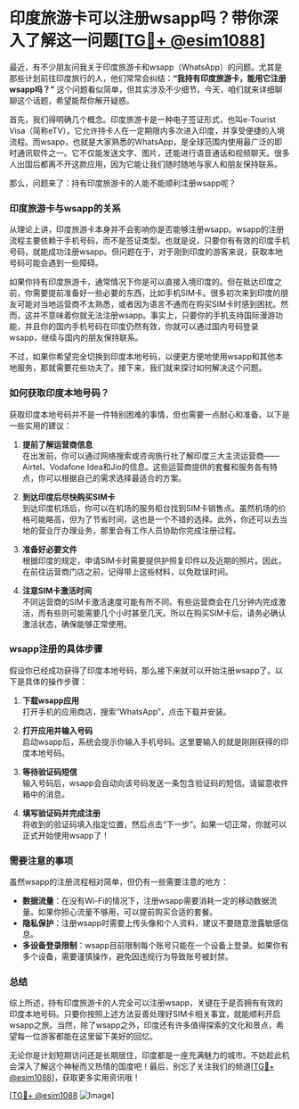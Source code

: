 # 印度旅游卡可以注册wsapp吗？带你深入了解这一问题[[TG💪+ @esim1088](https://t.me/s/esim1088)]

最近，有不少朋友问我关于印度旅游卡和wsapp（WhatsApp）的问题。尤其是那些计划前往印度旅行的人，他们常常会纠结：**“我持有印度旅游卡，能用它注册wsapp吗？”** 这个问题看似简单，但其实涉及不少细节。今天，咱们就来详细聊聊这个话题，希望能帮你解开疑惑。

首先，我们得明确几个概念。印度旅游卡是一种电子签证形式，也叫e-Tourist Visa（简称eTV）。它允许持卡人在一定期限内多次进入印度，并享受便捷的入境流程。而wsapp，也就是大家熟悉的WhatsApp，是全球范围内使用最广泛的即时通讯软件之一。它不仅能发送文字、图片，还能进行语音通话和视频聊天。很多人出国后都离不开这款应用，因为它能让我们随时随地与家人和朋友保持联系。

那么，问题来了：持有印度旅游卡的人能不能顺利注册wsapp呢？

### 印度旅游卡与wsapp的关系

从理论上讲，印度旅游卡本身并不会影响你是否能够注册wsapp。wsapp的注册流程主要依赖于手机号码，而不是签证类型。也就是说，只要你有有效的印度手机号码，就能成功注册wsapp。但问题在于，对于刚到印度的游客来说，获取本地号码可能会遇到一些障碍。

如果你持有印度旅游卡，通常情况下你是可以直接入境印度的。但在抵达印度之前，你需要提前准备好一些必要的东西，比如手机SIM卡。很多初次来到印度的朋友可能对当地运营商不太熟悉，或者因为语言不通而在购买SIM卡时感到困扰。然而，这并不意味着你就无法注册wsapp。事实上，只要你的手机支持国际漫游功能，并且你的国内手机号码在印度仍然有效，你就可以通过国内号码登录wsapp，继续与国内的朋友保持联系。

不过，如果你希望完全切换到印度本地号码，以便更方便地使用wsapp和其他本地服务，那就需要花些功夫了。接下来，我们就来探讨如何解决这个问题。

### 如何获取印度本地号码？

获取印度本地号码并不是一件特别困难的事情，但也需要一点耐心和准备。以下是一些实用的建议：

1. **提前了解运营商信息**  
   在出发前，你可以通过网络搜索或咨询旅行社了解印度三大主流运营商——Airtel、Vodafone Idea和Jio的信息。这些运营商提供的套餐和服务各有特点，你可以根据自己的需求选择最适合的方案。

2. **到达印度后尽快购买SIM卡**  
   到达印度机场后，你可以在机场的服务柜台找到SIM卡销售点。虽然机场的价格可能略高，但为了节省时间，这也是一个不错的选择。此外，你还可以去当地的营业厅办理业务，那里会有工作人员协助你完成注册过程。

3. **准备好必要文件**  
   根据印度的规定，申请SIM卡时需要提供护照复印件以及近期的照片。因此，在前往运营商门店之前，记得带上这些材料，以免耽误时间。

4. **注意SIM卡激活时间**  
   不同运营商的SIM卡激活速度可能有所不同。有些运营商会在几分钟内完成激活，而有些则可能需要几个小时甚至几天。所以在购买SIM卡后，请务必确认激活状态，确保能够正常使用。

### wsapp注册的具体步骤

假设你已经成功获得了印度本地号码，那么接下来就可以开始注册wsapp了。以下是具体的操作步骤：

1. **下载wsapp应用**  
   打开手机的应用商店，搜索“WhatsApp”，点击下载并安装。

2. **打开应用并输入号码**  
   启动wsapp后，系统会提示你输入手机号码。这里要输入的就是刚刚获得的印度本地号码。

3. **等待验证码短信**  
   输入号码后，wsapp会自动向该号码发送一条包含验证码的短信。请留意收件箱中的消息。

4. **填写验证码并完成注册**  
   将收到的验证码填入指定位置，然后点击“下一步”。如果一切正常，你就可以正式开始使用wsapp了！

### 需要注意的事项

虽然wsapp的注册流程相对简单，但仍有一些需要注意的地方：

- **数据流量**：在没有Wi-Fi的情况下，注册wsapp需要消耗一定的移动数据流量。如果你担心流量不够用，可以提前购买合适的套餐。
- **隐私保护**：注册wsapp时需要上传头像和个人资料，建议不要随意泄露敏感信息。
- **多设备登录限制**：wsapp目前限制每个账号只能在一个设备上登录。如果你有多个设备，需要谨慎操作，避免因违规行为导致账号被封禁。

### 总结

综上所述，持有印度旅游卡的人完全可以注册wsapp，关键在于是否拥有有效的印度本地号码。只要你按照上述方法妥善处理好SIM卡相关事宜，就能顺利开启wsapp之旅。当然，除了wsapp之外，印度还有许多值得探索的文化和景点，希望每一位游客都能在这里留下美好的回忆。

无论你是计划短期访问还是长期居住，印度都是一座充满魅力的城市。不妨趁此机会深入了解这个神秘而又热情的国度吧！最后，别忘了关注我们的频道[[TG💪+ @esim1088](https://t.me/s/esim1088)]，获取更多实用资讯哦！

[[TG💪+ @esim1088](https://t.me/s/esim1088) ![Image](https://i.postimg.cc/4NQfJmqS/Snipaste-2025-05-13-00-14-12.png)]